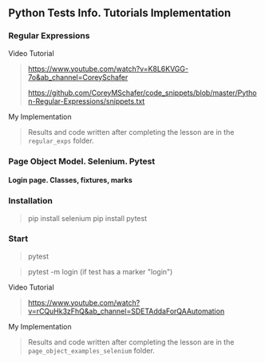 ## Python Tests Info. Tutorials Implementation

### Regular Expressions

Video Tutorial
> https://www.youtube.com/watch?v=K8L6KVGG-7o&ab_channel=CoreySchafer
>
> https://github.com/CoreyMSchafer/code_snippets/blob/master/Python-Regular-Expressions/snippets.txt

My Implementation
> Results and code written after completing the lesson are in the `regular_exps` folder.

### Page Object Model. Selenium. Pytest

#### Login page. Classes, fixtures, marks

### Installation

> pip install selenium
> pip install pytest

### Start

> pytest

> pytest -m login (if test has a marker "login")

Video Tutorial
> https://www.youtube.com/watch?v=rCQuHk3zFhQ&ab_channel=SDETAddaForQAAutomation

My Implementation
> Results and code written after completing the lesson are in the `page_object_examples_selenium` folder.
